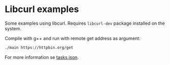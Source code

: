 # Libcurl examples
Some examples using libcurl. Requires `libcurl-dev` package installed on the system.

Compile with g++ and run with remote get address as argument:

```bash
./main https://httpbin.org/get
```

For more information se [tasks.json](./.vscode/tasks.json).